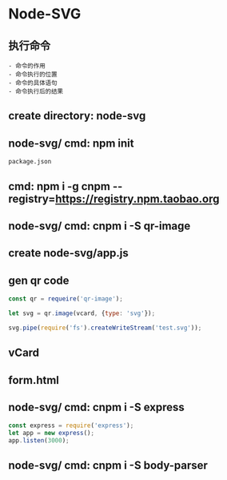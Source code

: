 # Node-SVG

## 执行命令
    - 命令的作用
    - 命令执行的位置
    - 命令的具体语句
    - 命令执行后的结果

## create directory: node-svg

## node-svg/ cmd: npm init
   `package.json`

## cmd: npm i -g cnpm --registry=https://registry.npm.taobao.org

## node-svg/ cmd: cnpm i -S qr-image

## create node-svg/app.js

## gen qr code
```javascript
const qr = requeire('qr-image');

let svg = qr.image(vcard, {type: 'svg'});

svg.pipe(require('fs').createWriteStream('test.svg'));
```

## vCard

## form.html

## node-svg/ cmd: cnpm i -S express
```javascript
const express = require('express');
let app = new express();
app.listen(3000);
```

## node-svg/ cmd: cnpm i -S body-parser
